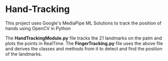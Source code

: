 # Hand-Tracking

This project uses Google's MediaPipe ML Solutions to track the position of hands using OpenCV in Python

The **HandTrackingModule.py** file tracks the 21 landmarks on the palm and plots the points in RealTime.
The **FingerTracking.py** file uses the above file and derives the classes and methods from it to detect and find the position of the landmarks. 


